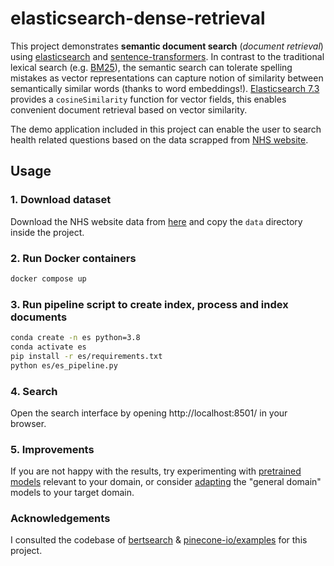 # elasticsearch-dense-retrieval

This project demonstrates **semantic document search** (*document retrieval*) using [elasticsearch](https://www.elastic.co/) and [sentence-transformers](https://www.sbert.net/). In contrast to the traditional lexical search (e.g. [BM25](https://en.wikipedia.org/wiki/Okapi_BM25)), the semantic search can tolerate spelling mistakes as vector representations can capture notion of similarity between semantically similar words (thanks to word embeddings!). [Elasticsearch 7.3](https://www.elastic.co/guide/en/elasticsearch/reference/7.3/query-dsl-script-score-query.html#vector-functions) provides a `cosineSimilarity` function for vector fields, this enables convenient document retrieval based on vector similarity.

The demo application included in this project can enable the user to search health related questions based on the data scrapped from [NHS website](https://www.nhs.uk/conditions/).


## Usage

### 1. Download dataset

Download the NHS website data from [here](https://drive.google.com/drive/folders/1Remgw6uOrZ5UdCRfN675SpP9pat9rQVB?usp=sharing) and copy the `data` directory inside the project.

### 2. Run Docker containers

```bash
docker compose up
```

### 3. Run pipeline script to create index, process and index documents

```bash
conda create -n es python=3.8
conda activate es
pip install -r es/requirements.txt
python es/es_pipeline.py
```

### 4. Search

Open the search interface by opening http://localhost:8501/ in your browser.


### 5. Improvements

If you are not happy with the results, try experimenting with [pretrained models](https://www.sbert.net/docs/pretrained_models.html) relevant to your domain, or consider [adapting](https://www.sbert.net/examples/domain_adaptation/README.html) the "general domain" models to your target domain.

### Acknowledgements

I consulted the codebase of [bertsearch](https://github.com/Hironsan/bertsearch) & [pinecone-io/examples](https://github.com/pinecone-io/examples/) for this project. 